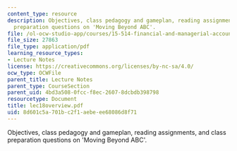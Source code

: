 ```yaml
---
content_type: resource
description: Objectives, class pedagogy and gameplan, reading assignments, and class
  preparation questions on 'Moving Beyond ABC'.
file: /ol-ocw-studio-app/courses/15-514-financial-and-managerial-accounting-summer-2003/8d601c5a701bc2f1aebeee68086d8f71_lec18overview.pdf
file_size: 27863
file_type: application/pdf
learning_resource_types:
- Lecture Notes
license: https://creativecommons.org/licenses/by-nc-sa/4.0/
ocw_type: OCWFile
parent_title: Lecture Notes
parent_type: CourseSection
parent_uid: 4bd3a508-0fcc-f8ec-2607-8dcbdb398798
resourcetype: Document
title: lec18overview.pdf
uid: 8d601c5a-701b-c2f1-aebe-ee68086d8f71
---
```

Objectives, class pedagogy and gameplan, reading assignments, and class preparation questions on 'Moving Beyond ABC'.